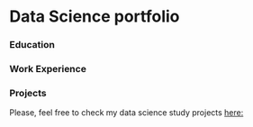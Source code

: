 # Data Science portfolio

### Education

### Work Experience

### Projects

Please, feel free to check my data science study projects [here:](https://github.com/fachapuis/portfolio/tree/476c1dc374df8762d290cd8c9149246ad485407b/ds_projects)

